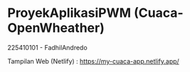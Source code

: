 # ProyekAplikasiPWM (Cuaca-OpenWheather)
225410101 - FadhilAndredo

Tampilan Web (Netlify) : https://my-cuaca-app.netlify.app/
